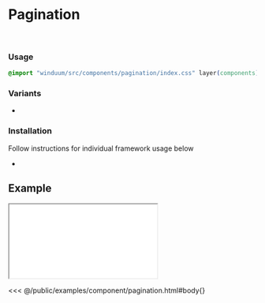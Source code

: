 # Pagination
<br>
<ViewSourceGh href="https://github.com/winduum/winduum/blob/main/src/components/pagination" />

### Usage

```css
@import "winduum/src/components/pagination/index.css" layer(components);
```

### Variants
* <LinkGh name="default" path="components/pagination" />

### Installation
Follow instructions for individual framework usage below

* <LinkGh name="winduum" url="https://github.com/winduum/winduum/blob/main/src/components/pagination" />

## Example

<iframe onload="this.style.visibility = 'visible';" src="/examples/component/pagination.html"></iframe>

<<< @/public/examples/component/pagination.html#body{}
